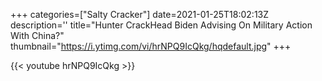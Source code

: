 +++
categories=["Salty Cracker"]
date=2021-01-25T18:02:13Z
description=''
title="Hunter CrackHead Biden Advising On Military Action With China?"
thumbnail="https://i.ytimg.com/vi/hrNPQ9IcQkg/hqdefault.jpg"
+++

{{< youtube hrNPQ9IcQkg >}}
